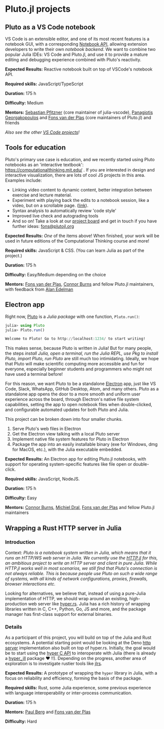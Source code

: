 # Pluto.jl projects

## Pluto as a VS Code notebook

VS Code is an extensible editor, and one of its most recent features is a notebook GUI, with a corresponding [Notebook API](https://code.visualstudio.com/api/extension-guides/notebook), allowing extension developers to write their own _notebook backend_. We want to combine two popular Julia IDEs: VS Code and Pluto.jl, and use it to provide a mature editing and debugging experience combined with Pluto's reactivity.

**Expected Results:** Reactive notebook built on top of VSCode's notebook API.

**Required skills:** JavaScript/TypeScript

**Duration:** 175 h

**Difficulty:** Medium

**Mentors:** [Sebastian Pfitzner](https://github.com/pfitzseb) (core maintainer of julia-vscode), [Panagiotis Georgakopoulos](https://github.com/pankgeorg) and [Fons van der Plas](https://github.com/fonsp) (core maintainers of Pluto.jl) and friends

_Also see the other [VS Code projects](https://julialang.org/jsoc/gsoc/vscode/)!_

## Tools for education

Pluto's primary use case is education, and we recently started using Pluto notebooks as an 'interactive textbook': https://computationalthinking.mit.edu/ . If you are interested in design and interactive visualization, there are lots of cool JS projects in this area. Examples include:
- Linking video content to dynamic content, better integration between exercise and lecture material.
- Experiment with playing back the edits to a notebook session, like a video, but on a scrollable page. ([link](https://www.notion.so/malyvsen/Replay-notebook-computations-8bcd4787842e40a199806ebe1c368acb)).
- Syntax analysis to automatically review 'code style'
- Improved live check and autograding tools
- And so on! Take a look at our [project board](https://www.notion.so/malyvsen/Pluto-jl-a9982e79b7bb4c658e6216c15a9d4cab) and get in touch if you have further ideas: fons@plutojl.org

**Expected Results:** _One_ of the items above! When finished, your work will be used in future editions of the Computational Thinking course and more!

**Required skills:** JavaScript & CSS. (You can learn Julia as part of the project.)

**Duration:** 175 h

**Difficulty:** Easy/Medium depending on the choice

**Mentors:** [Fons van der Plas](https://github.com/fonsp), [Connor Burns](https://github.com/ctrekker) and fellow Pluto.jl maintainers, with feedback from [Alan Edelman](https://math.mit.edu/directory/profile.php?pid=63)

## Electron app

Right now, [Pluto]() is a *Julia package* with one function, `Pluto.run()`:
```julia
julia> using Pluto
julia> Pluto.run()

Welcome to Pluto! Go to http://localhost:1234/ to start writing!
```

This makes sense, because Pluto is written in Julia! But for many people, the steps *install Julia, open a terminal, run the Julia REPL, use Pkg to install Pluto, import Pluto, run Pluto* are still much too intimidating. Ideally, we hope that Pluto will make scientific computing more accessible and fun for everyone, especially beginner students and programmers who might not have used a terminal before!

For this reason, we want Pluto to be a standalone [Electron](https://www.electronjs.org/) app, just like VS Code, Slack, WhatsApp, GitHub Desktop, Atom, and many others. Pluto as a standalone app opens the door to a more smooth and uniform user experience across the board, through Electron's native file system capabilities, setting the app to open notebook files when double-clicked, and configurable automated updates for both Pluto and Julia.

This project can be broken down into four smaller chunks.
1. Serve Pluto's web files in Electron
2. Get the Electron view talking with a local Pluto server
3. Implement native file system features for Pluto in Electron
4. Package the app into an easily installable binary (exe for Windows, dmg for MacOS, etc.), with the Julia executable embedded.

**Expected Results:** An Electron app for editing Pluto.jl notebooks, with support for operating system-specific features like file open or double-click. 

**Required skills:** JavaScript, NodeJS.

**Duration:** 175 h

**Difficulty:** Easy

**Mentors:** [Connor Burns](https://github.com/ctrekker), [Michiel Dral](https://github.com/dralletje), [Fons van der Plas](https://github.com/fonsp) and fellow Pluto.jl maintainers


## Wrapping a Rust HTTP server in Julia

### Introduction
Context: *Pluto is a notebook system written in Julia, which means that it runs an HTTP/WS web server in Julia. We currently use the [HTTP.jl](https://github.com/JuliaWeb/HTTP.jl) for this, an ambitious project to write an HTTP server and client in pure Julia. While HTTP.jl works well in most scenarios, we still find that Pluto's connection is not always reliable. This is because people use Pluto on such a wide range of systems, with all kinds of network configurations, proxies, firewalls, browser interactions etc.* 

Looking for alternatives, we believe that, instead of using a pure-Julia implementation of HTTP, we should wrap around an existing, high-production web server like [hyper.rs](http://hyper.rs/). Julia has a rich history of wrapping libraries written in C, C++, Python, Go, JS and more, and the package manager has first-class support for external binaries.

### Details

As a participant of this project, you will build on top of the Julia and Rust ecosystems. A potential starting point would be looking at the Deno [http server](https://github.com/denoland/deno/blob/2dc5dba8baf148a525cbb7987cdad0ba6398c5e4/ext/http/lib.rs) implementation also built on top of hyper.rs.
Initially, the goal would be to start using the [hyper C API](https://docs.rs/hyper/latest/hyper/ffi/index.html) to interoperate with Julia (there is already a [hyper_jll](https://github.com/JuliaBinaryWrappers/hyper_jll.jl) package :heart: !!). Depending on the progress, another area of exploration is to investigate rustier tools like [jlrs](https://github.com/Taaitaaiger/jlrs).

**Expected Results:** A prototype of wrapping the `hyper` library in Julia, with a focus on reliability and efficiency, forming the basis of the package.

**Required skills:** Rust, some Julia experience, some previous experience with language interoperability or inter-process communication.

**Duration:** 175 h

**Mentors:** [Paul Berg](https://github.com/pangoraw) and [Fons van der Plas](https://github.com/fonsp)

**Difficulty:** Hard
